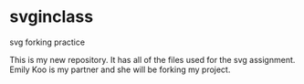 # svginclass
svg forking practice

This is my new repository. 
It has all of the files used for the svg assignment. 
Emily Koo is my partner and she will be forking my project. 
